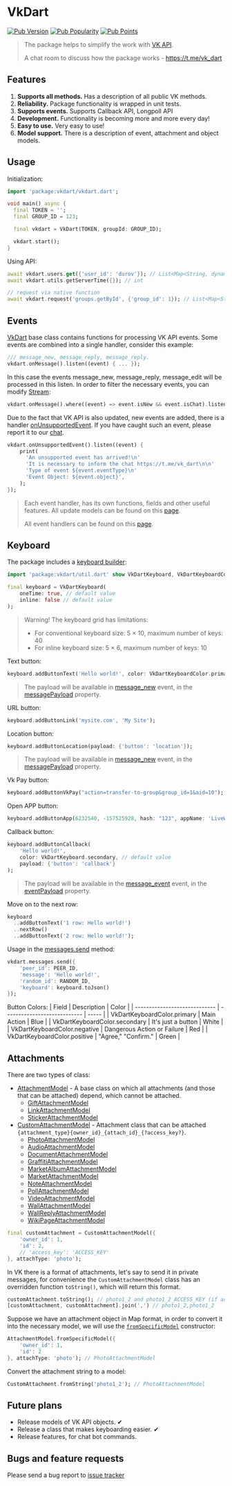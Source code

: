 # VkDart

[![Pub Version](https://img.shields.io/pub/v/vkdart?style=flat-square)](https://pub.dev/packages/vkdart)
[![Pub Popularity](https://img.shields.io/pub/popularity/vkdart?style=flat-square)](https://pub.dev/packages/vkdart)
[![Pub Points](https://img.shields.io/pub/points/vkdart?style=flat-square)](https://pub.dev/packages/vkdart)

> The package helps to simplify the work with [VK API](https://dev.vk.com/).
>
> A chat room to discuss how the package works - https://t.me/vk_dart

## Features
1. **Supports all methods.** Has a description of all public VK methods.
2. **Reliability.** Package functionality is wrapped in unit tests. 
3. **Supports events.** Supports Callback API, Longpoll API
4. **Development.** Functionality is becoming more and more every day!
5. **Easy to use.** Very easy to use!
6. **Model support.** There is a description of event, attachment and object models.

## Usage

Initialization:
```dart
import 'package:vkdart/vkdart.dart';

void main() async {
  final TOKEN = '';
  final GROUP_ID = 123;

  final vkdart = VkDart(TOKEN, groupId: GROUP_ID);

  vkdart.start();
}
```

Using API:
```dart
await vkdart.users.get({'user_id': 'durov'}); // List<Map<String, dynamic>>
await vkdart.utils.getServerTime({}); // int

// request via native function
await vkdart.request('groups.getById', {'group_id': 1}); // List<Map<String, dynamic>>
```

## Events
[VkDart](https://pub.dev/documentation/vkdart/latest/vkdart/VkDart-class.html) base class contains functions for processing VK API events.
Some events are combined into a single handler, consider this example: 
```dart
/// message_new, message_reply, message_reply.
vkdart.onMessage().listen((event) { ... });
```

In this case the events message_new, message_reply, message_edit will be processed in this listen. 
In order to filter the necessary events, you can modify [Stream](https://www.dartlang.org/tutorials/language/streams#methods-that-modify-a-stream): 
```dart
vkdart.onMessage().where((event) => event.isNew && event.isChat).listen((event) { ... });
```

Due to the fact that VK API is also updated, new events are added, there is a handler [onUnsupportedEvent](https://pub.dev/documentation/vkdart/latest/vkdart/VkDart/onUnsupportedEvent.html).
If you have caught such an event, please report it to our [chat](https://t.me/vk_dart).
```dart
vkdart.onUnsupportedEvent().listen((event) {
    print(
      'An unsupported event has arrived!\n'
      'It is necessary to inform the chat https://t.me/vk_dart\n\n'
      'Type of event ${event.eventType}\n'
      'Event Object: ${event.object}',
    );
});
```

> Each event handler, has its own functions, fields and other useful features. All update models can be found on this [page](https://pub.dev/documentation/vkdart/latest/vkdart.model/vkdart.model-library.html). 
> 
> All event handlers can be found on this [page](https://pub.dev/documentation/vkdart/latest/vkdart/VkDart-class.html). 

## Keyboard
The package includes a [keyboard builder](https://pub.dev/documentation/vkdart/latest/vkdart.util/VkDartKeyboard-class.html):
```dart
import 'package:vkdart/util.dart' show VkDartKeyboard, VkDartKeyboardColor;

final keyboard = VkDartKeyboard(
    oneTime: true, // default value
    inline: false // default value
);
```

> Warning!
> The keyboard grid has limitations:
> - For conventional keyboard size: 5 × 10, maximum number of keys: 40
> - For inline keyboard size: 5 × 6, maximum number of keys: 10

Text button:
```dart
keyboard.addButtonText('Hello world!', color: VkDartKeyboardColor.primary, payload: {'button': 'text'});
```
> The payload will be available in [message_new](https://pub.dev/documentation/vkdart/latest/vkdart/VkDart/onMessage.html) event, in the [messagePayload](https://pub.dev/documentation/vkdart/latest/vkdart.vkontakte/MessageModel/messagePayload.html) property. 

URL button:
```dart
keyboard.addButtonLink('mysite.com', 'My Site');
```

Location button:
```dart
keyboard.addButtonLocation(payload: {'button': 'location'});
```
> The payload will be available in [message_new](https://pub.dev/documentation/vkdart/latest/vkdart/VkDart/onMessage.html) event, in the [messagePayload](https://pub.dev/documentation/vkdart/latest/vkdart.vkontakte/MessageModel/messagePayload.html) property. 

Vk Pay button: 
```dart
keyboard.addButtonVkPay("action=transfer-to-group&group_id=1&aid=10");
```

Open APP button:
```dart
keyboard.addButtonApp(6232540, -157525928, hash: "123", appName: 'LiveWidget');
```

Callback button:
```dart
keyboard.addButtonCallback(
    'Hello world!', 
    color: VkDartKeyboard.secondary, // default value
    payload: {'button': 'callback'}
);
```
> The payload will be available in the [message_event](https://pub.dev/documentation/vkdart/latest/vkdart/VkDart/onMessageEvent.html) event, in the [eventPayload](https://pub.dev/documentation/vkdart/latest/vkdart.model/VkDartMessageEventUpdate/eventPayload.html) property. 

Move on to the next row:
```dart
keyboard
  ..addButtonText('1 row: Hello world!')
  ..nextRow()
  ..addButtonText('2 row: Hello world!');
```

Usage in the [messages.send](https://pub.dev/documentation/vkdart/latest/vkdart.vkontakte/Messages/send.html) method:
```dart
vkdart.messages.send({
    'peer_id': PEER_ID,
    'message': 'Hello world!',
    'random_id': RANDOM_ID,
    'keyboard': keyboard.toJson()
});
```

Button Colors:
| Field                         | Description                  | Color |
| ----------------------------- | ---------------------------- | ----- |
| VkDartKeyboardColor.primary   | Main Action                  | Blue  |
| VkDartKeyboardColor.secondary | It's just a button           | White |
| VkDartKeyboardColor.negative  | Dangerous Action or Failure  | Red   |
| VkDartKeyboardColor.positive  | "Agree," "Confirm."          | Green |

## Attachments
There are two types of class:
- [AttachmentModel](https://pub.dev/documentation/vkdart/latest/vkdart.vkontakte/CustomAttachmentModel-class.html) - A base class on which all attachments (and those that can be attached) depend, which cannot be attached.
  - [GiftAttachmentModel](https://pub.dev/documentation/vkdart/latest/vkdart.vkontakte/GiftAttachmentModel-class.html)
  - [LinkAttachmentModel](https://pub.dev/documentation/vkdart/latest/vkdart.vkontakte/LinkAttachmentModel-class.html)
  - [StickerAttachmentModel](https://pub.dev/documentation/vkdart/latest/vkdart.vkontakte/StickerAttachmentModel-class.html)
- [CustomAttachmentModel](https://pub.dev/documentation/vkdart/latest/vkdart.vkontakte/CustomAttachmentModel-class.html) - Attachment class that can be attached `{attachment_type}{owner_id}_{attach_id}_{?access_key?}`.
  - [PhotoAttachmentModel](https://pub.dev/documentation/vkdart/latest/vkdart.vkontakte/PhotoAttachmentModel-class.html)
  - [AudioAttachmentModel](https://pub.dev/documentation/vkdart/latest/vkdart.vkontakte/AudioAttachmentModel-class.html)
  - [DocumentAttachmentModel](https://pub.dev/documentation/vkdart/latest/vkdart.vkontakte/DocumentAttachmentModel-class.html)
  - [GraffitiAttachmentModel](https://pub.dev/documentation/vkdart/latest/vkdart.vkontakte/GraffitiAttachmentModel-class.html)
  - [MarketAlbumAttachmentModel](https://pub.dev/documentation/vkdart/latest/vkdart.vkontakte/MarketAlbumAttachmentModel-class.html)
  - [MarketAttachmentModel](https://pub.dev/documentation/vkdart/latest/vkdart.vkontakte/MarketAttachmentModel-class.html)
  - [NoteAttachmentModel](https://pub.dev/documentation/vkdart/latest/vkdart.vkontakte/NoteAttachmentModel-class.html)
  - [PollAttachmentModel](https://pub.dev/documentation/vkdart/latest/vkdart.vkontakte/PollAttachmentModel-class.html)
  - [VideoAttachmentModel](https://pub.dev/documentation/vkdart/latest/vkdart.vkontakte/VideoAttachmentModel-class.html)
  - [WallAttachmentModel](https://pub.dev/documentation/vkdart/latest/vkdart.vkontakte/WallAttachmentModel-class.html)
  - [WallReplyAttachmentModel](https://pub.dev/documentation/vkdart/latest/vkdart.vkontakte/WallReplyAttachmentModel-class.html)
  - [WikiPageAttachmentModel](https://pub.dev/documentation/vkdart/latest/vkdart.vkontakte/WikiPageAttachmentModel-class.html)

```dart
final customAttachment = CustomAttachmentModel({
    'owner_id': 1,
    'id': 2,
    // 'access_key': 'ACCESS_KEY'
}, attachType: 'photo'); 
```

In VK there is a format of attachments, let's say to send it in private messages, for convenience the `CustomAttachmentModel` class has an overridden function `toString()`, which will return this format.
```dart
customAttachment.toString(); // photo1_2 and photo1_2_ACCESS_KEY (if access != null)
[customAttachment, customAttachment].join(',') // photo1_2,photo1_2
```

Suppose we have an attachment object in Map format, in order to convert it into the necessary model, we will use the [`fromSpecificModel`](https://pub.dev/documentation/vkdart/latest/vkdart.vkontakte/AttachmentModel/AttachmentModel.fromSpecificModel.html) constructor:
```dart
AttachmentModel.fromSpecificModel({
    'owner_id': 1,
    'id': 2
}, attachType: 'photo'); // PhotoAttachmentModel
```

Convert the attachment string to a model: 
```dart
CustomAttachment.fromString('photo1_2'); // PhotoAttachmentModel
```

## Future plans
- Release models of VK API objects. ✔
- Release a class that makes keyboarding easier. ✔
- Release features, for chat bot commands.

## Bugs and feature requests

Please send a bug report to [issue tracker](https://github.com/swedesjs/vkdart/issues)

